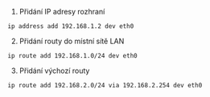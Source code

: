 1. Přidání IP adresy rozhraní
```
ip address add 192.168.1.2 dev eth0
```

2. Přidání routy do místní sítě LAN
```
ip route add 192.168.1.0/24 dev eth0
```

3. Přidání výchozí routy
```
ip route add 192.168.2.0/24 via 192.168.2.254 dev eth0
```
